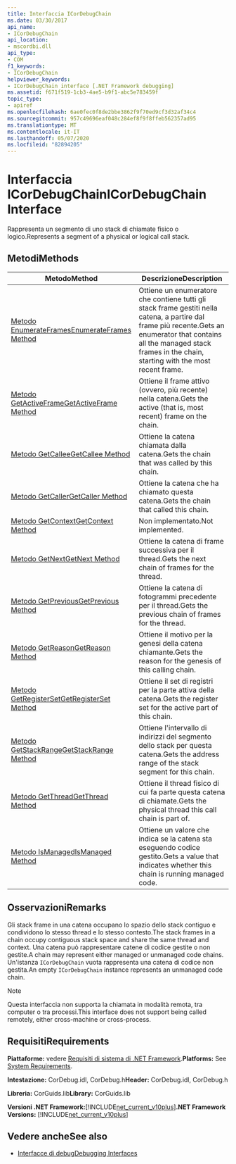 ```yaml
---
title: Interfaccia ICorDebugChain
ms.date: 03/30/2017
api_name:
- ICorDebugChain
api_location:
- mscordbi.dll
api_type:
- COM
f1_keywords:
- ICorDebugChain
helpviewer_keywords:
- ICorDebugChain interface [.NET Framework debugging]
ms.assetid: f671f519-1cb3-4ae5-b9f1-abc5e783459f
topic_type:
- apiref
ms.openlocfilehash: 6ae0fec0f8de2bbe3862f9f70ed9cf3d32af34c4
ms.sourcegitcommit: 957c49696eaf048c284ef8f9f8ffeb562357ad95
ms.translationtype: MT
ms.contentlocale: it-IT
ms.lasthandoff: 05/07/2020
ms.locfileid: "82894205"
---
```

# <a name="icordebugchain-interface"></a><span data-ttu-id="ec306-102">Interfaccia ICorDebugChain</span><span class="sxs-lookup"><span data-stu-id="ec306-102">ICorDebugChain Interface</span></span>

<span data-ttu-id="ec306-103">Rappresenta un segmento di uno stack di chiamate fisico o logico.</span><span class="sxs-lookup"><span data-stu-id="ec306-103">Represents a segment of a physical or logical call stack.</span></span>  
  
## <a name="methods"></a><span data-ttu-id="ec306-104">Metodi</span><span class="sxs-lookup"><span data-stu-id="ec306-104">Methods</span></span>  
  
|<span data-ttu-id="ec306-105">Metodo</span><span class="sxs-lookup"><span data-stu-id="ec306-105">Method</span></span>|<span data-ttu-id="ec306-106">Descrizione</span><span class="sxs-lookup"><span data-stu-id="ec306-106">Description</span></span>|  
|------------|-----------------|  
|[<span data-ttu-id="ec306-107">Metodo EnumerateFrames</span><span class="sxs-lookup"><span data-stu-id="ec306-107">EnumerateFrames Method</span></span>](icordebugchain-enumerateframes-method.md)|<span data-ttu-id="ec306-108">Ottiene un enumeratore che contiene tutti gli stack frame gestiti nella catena, a partire dal frame più recente.</span><span class="sxs-lookup"><span data-stu-id="ec306-108">Gets an enumerator that contains all the managed stack frames in the chain, starting with the most recent frame.</span></span>|  
|[<span data-ttu-id="ec306-109">Metodo GetActiveFrame</span><span class="sxs-lookup"><span data-stu-id="ec306-109">GetActiveFrame Method</span></span>](icordebugchain-getactiveframe-method.md)|<span data-ttu-id="ec306-110">Ottiene il frame attivo (ovvero, più recente) nella catena.</span><span class="sxs-lookup"><span data-stu-id="ec306-110">Gets the active (that is, most recent) frame on the chain.</span></span>|  
|[<span data-ttu-id="ec306-111">Metodo GetCallee</span><span class="sxs-lookup"><span data-stu-id="ec306-111">GetCallee Method</span></span>](icordebugchain-getcallee-method.md)|<span data-ttu-id="ec306-112">Ottiene la catena chiamata dalla catena.</span><span class="sxs-lookup"><span data-stu-id="ec306-112">Gets the chain that was called by this chain.</span></span>|  
|[<span data-ttu-id="ec306-113">Metodo GetCaller</span><span class="sxs-lookup"><span data-stu-id="ec306-113">GetCaller Method</span></span>](icordebugchain-getcaller-method.md)|<span data-ttu-id="ec306-114">Ottiene la catena che ha chiamato questa catena.</span><span class="sxs-lookup"><span data-stu-id="ec306-114">Gets the chain that called this chain.</span></span>|  
|[<span data-ttu-id="ec306-115">Metodo GetContext</span><span class="sxs-lookup"><span data-stu-id="ec306-115">GetContext Method</span></span>](icordebugchain-getcontext-method.md)|<span data-ttu-id="ec306-116">Non implementato.</span><span class="sxs-lookup"><span data-stu-id="ec306-116">Not implemented.</span></span>|  
|[<span data-ttu-id="ec306-117">Metodo GetNext</span><span class="sxs-lookup"><span data-stu-id="ec306-117">GetNext Method</span></span>](icordebugchain-getnext-method.md)|<span data-ttu-id="ec306-118">Ottiene la catena di frame successiva per il thread.</span><span class="sxs-lookup"><span data-stu-id="ec306-118">Gets the next chain of frames for the thread.</span></span>|  
|[<span data-ttu-id="ec306-119">Metodo GetPrevious</span><span class="sxs-lookup"><span data-stu-id="ec306-119">GetPrevious Method</span></span>](icordebugchain-getprevious-method.md)|<span data-ttu-id="ec306-120">Ottiene la catena di fotogrammi precedente per il thread.</span><span class="sxs-lookup"><span data-stu-id="ec306-120">Gets the previous chain of frames for the thread.</span></span>|  
|[<span data-ttu-id="ec306-121">Metodo GetReason</span><span class="sxs-lookup"><span data-stu-id="ec306-121">GetReason Method</span></span>](icordebugchain-getreason-method.md)|<span data-ttu-id="ec306-122">Ottiene il motivo per la genesi della catena chiamante.</span><span class="sxs-lookup"><span data-stu-id="ec306-122">Gets the reason for the genesis of this calling chain.</span></span>|  
|[<span data-ttu-id="ec306-123">Metodo GetRegisterSet</span><span class="sxs-lookup"><span data-stu-id="ec306-123">GetRegisterSet Method</span></span>](icordebugchain-getregisterset-method.md)|<span data-ttu-id="ec306-124">Ottiene il set di registri per la parte attiva della catena.</span><span class="sxs-lookup"><span data-stu-id="ec306-124">Gets the register set for the active part of this chain.</span></span>|  
|[<span data-ttu-id="ec306-125">Metodo GetStackRange</span><span class="sxs-lookup"><span data-stu-id="ec306-125">GetStackRange Method</span></span>](icordebugchain-getstackrange-method.md)|<span data-ttu-id="ec306-126">Ottiene l'intervallo di indirizzi del segmento dello stack per questa catena.</span><span class="sxs-lookup"><span data-stu-id="ec306-126">Gets the address range of the stack segment for this chain.</span></span>|  
|[<span data-ttu-id="ec306-127">Metodo GetThread</span><span class="sxs-lookup"><span data-stu-id="ec306-127">GetThread Method</span></span>](icordebugchain-getthread-method.md)|<span data-ttu-id="ec306-128">Ottiene il thread fisico di cui fa parte questa catena di chiamate.</span><span class="sxs-lookup"><span data-stu-id="ec306-128">Gets the physical thread this call chain is part of.</span></span>|  
|[<span data-ttu-id="ec306-129">Metodo IsManaged</span><span class="sxs-lookup"><span data-stu-id="ec306-129">IsManaged Method</span></span>](icordebugchain-ismanaged-method.md)|<span data-ttu-id="ec306-130">Ottiene un valore che indica se la catena sta eseguendo codice gestito.</span><span class="sxs-lookup"><span data-stu-id="ec306-130">Gets a value that indicates whether this chain is running managed code.</span></span>|  
  
## <a name="remarks"></a><span data-ttu-id="ec306-131">Osservazioni</span><span class="sxs-lookup"><span data-stu-id="ec306-131">Remarks</span></span>  
 <span data-ttu-id="ec306-132">Gli stack frame in una catena occupano lo spazio dello stack contiguo e condividono lo stesso thread e lo stesso contesto.</span><span class="sxs-lookup"><span data-stu-id="ec306-132">The stack frames in a chain occupy contiguous stack space and share the same thread and context.</span></span> <span data-ttu-id="ec306-133">Una catena può rappresentare catene di codice gestite o non gestite.</span><span class="sxs-lookup"><span data-stu-id="ec306-133">A chain may represent either managed or unmanaged code chains.</span></span> <span data-ttu-id="ec306-134">Un'istanza `ICorDebugChain` vuota rappresenta una catena di codice non gestita.</span><span class="sxs-lookup"><span data-stu-id="ec306-134">An empty `ICorDebugChain` instance represents an unmanaged code chain.</span></span>  
  
> [!NOTE]
> <span data-ttu-id="ec306-135">Questa interfaccia non supporta la chiamata in modalità remota, tra computer o tra processi.</span><span class="sxs-lookup"><span data-stu-id="ec306-135">This interface does not support being called remotely, either cross-machine or cross-process.</span></span>  
  
## <a name="requirements"></a><span data-ttu-id="ec306-136">Requisiti</span><span class="sxs-lookup"><span data-stu-id="ec306-136">Requirements</span></span>  
 <span data-ttu-id="ec306-137">**Piattaforme:** vedere [Requisiti di sistema di .NET Framework](../../get-started/system-requirements.md).</span><span class="sxs-lookup"><span data-stu-id="ec306-137">**Platforms:** See [System Requirements](../../get-started/system-requirements.md).</span></span>  
  
 <span data-ttu-id="ec306-138">**Intestazione:** CorDebug.idl, CorDebug.h</span><span class="sxs-lookup"><span data-stu-id="ec306-138">**Header:** CorDebug.idl, CorDebug.h</span></span>  
  
 <span data-ttu-id="ec306-139">**Libreria:** CorGuids.lib</span><span class="sxs-lookup"><span data-stu-id="ec306-139">**Library:** CorGuids.lib</span></span>  
  
 <span data-ttu-id="ec306-140">**Versioni .NET Framework:**[!INCLUDE[net_current_v10plus](../../../../includes/net-current-v10plus-md.md)]</span><span class="sxs-lookup"><span data-stu-id="ec306-140">**.NET Framework Versions:** [!INCLUDE[net_current_v10plus](../../../../includes/net-current-v10plus-md.md)]</span></span>  
  
## <a name="see-also"></a><span data-ttu-id="ec306-141">Vedere anche</span><span class="sxs-lookup"><span data-stu-id="ec306-141">See also</span></span>

- [<span data-ttu-id="ec306-142">Interfacce di debug</span><span class="sxs-lookup"><span data-stu-id="ec306-142">Debugging Interfaces</span></span>](debugging-interfaces.md)
